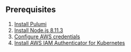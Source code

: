 ## Prerequisites

1.  [Install Pulumi](../install.html)
1.  [Install Node.js 8.11.3](https://nodejs.org/en/download/)
1.  [Configure AWS credentials](../aws/setup.html)
1.  [Install AWS IAM Authenticator for Kubernetes](https://docs.aws.amazon.com/eks/latest/userguide/install-aws-iam-authenticator.html)
